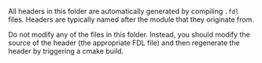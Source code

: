 All headers in this folder are automatically generated by compiling `.fdl` files.  Headers are typically named after the module that they originate from.

Do not modify any of the files in this folder.  Instead, you should modify the source of the header (the appropriate FDL file) and then regenerate the header by triggering a cmake build.
